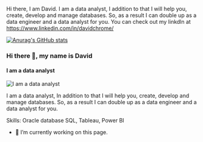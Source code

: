 Hi there, I am David. I am a data analyst, I addition to that I will help you, create, develop and manage databases. 
So, as a result I can double up as a data engineer and a data analyst for you. You can check out my linkdln at https://www.linkedin.com/in/davidchrome/

[![Anurag's GitHub stats](https://github-readme-stats.vercel.app/api?username=chromeconnect1)](https://github.com/anuraghazra/github-readme-stats)

### Hi there 👋, my name is David
#### I am a data analyst
![I am a data analyst](https://www.linkedin.com/in/davidchrome/overlay/background-image/)

I am a data analyst, In addition to that I will help you, create, develop and manage databases. 
So, as a result I can double up as a data engineer and a data analyst for you.

Skills: Oracle database  SQL, Tableau, Power BI

- 🔭 I’m currently working on this page. 




